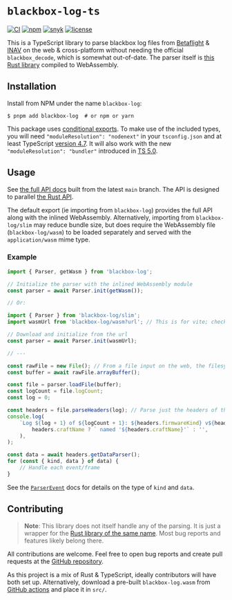 # `blackbox-log-ts`

[![CI](https://github.com/blackbox-log/blackbox-log-ts/actions/workflows/ci.yaml/badge.svg)](https://github.com/blackbox-log/blackbox-log-ts/actions/workflows/ci.yaml)
[![npm](https://img.shields.io/npm/v/blackbox-log)](https://npmjs.com/blackbox-log)
[![snyk](https://img.shields.io/snyk/vulnerabilities/npm/blackbox-log)](https://snyk.io/advisor/npm-package/blackbox-log)
[![license](https://img.shields.io/github/license/blackbox-log/blackbox-log-ts)](https://github.com/blackbox-log/blackbox-log-ts/blob/main/COPYING)

This is a TypeScript library to parse blackbox log files from [Betaflight] & [INAV] on the web &
cross-platform without needing the official `blackbox_decode`, which is somewhat out-of-date. The
parser itself is [this Rust library][rust repo] compiled to WebAssembly.

## Installation

Install from NPM under the name `blackbox-log`:

```shell
$ pnpm add blackbox-log  # or npm or yarn
```

This package uses [conditional exports]. To make use of the included types, you will need
`"moduleResolution": "nodenext"` in your `tsconfig.json` and at least TypeScript [version
4.7][ts 4.7]. It will also work with the new `"moduleResolution": "bundler"` introduced in [TS 5.0].

## Usage

See [the full API docs][docs] built from the latest `main` branch. The API is designed to parallel
[the Rust API][rust docs].

The default export (ie importing from `blackbox-log`) provides the full API along with the inlined
WebAssembly. Alternatively, importing from `blackbox-log/slim` may reduce bundle size, but does
require the WebAssembly file (`blackbox-log/wasm`) to be loaded separately and served with the
`application/wasm` mime type.

### Example

```javascript
import { Parser, getWasm } from 'blackbox-log';

// Initialize the parser with the inlined WebAssembly module
const parser = await Parser.init(getWasm());

// Or:

import { Parser } from 'blackbox-log/slim';
import wasmUrl from 'blackbox-log/wasm?url'; // This is for vite; check your bundler docs

// Download and initialize from the url
const parser = await Parser.init(wasmUrl);

// ---

const rawFile = new File(); // From a file input on the web, the filesystem in Node, etc
const buffer = await rawFile.arrayBuffer();

const file = parser.loadFile(buffer);
const logCount = file.logCount;
const log = 0;

const headers = file.parseHeaders(log); // Parse just the headers of the first log
console.log(
	`Log ${log + 1} of ${logCount + 1}: ${headers.firmwareKind} v${headers.firmwareVersion}`.concat(
		headers.craftName ? ` named '${headers.craftName}'` : '',
	),
);

const data = await headers.getDataParser();
for (const { kind, data } of data) {
	// Handle each event/frame
}
```

See the [`ParserEvent`] docs for details on the type of `kind` and `data`.

## Contributing

> **Note**: This library does not itself handle any of the parsing. It is just a wrapper for the
> [Rust library of the same name][rust repo]. Most bug reports and features likely belong there.

All contributions are welcome. Feel free to open bug reports and create pull requests at the [GitHub
repository][repo].

As this project is a mix of Rust & TypeScript, ideally contributors will have both set up.
Alternatively, download a pre-built `blackbox-log.wasm` from
[GitHub actions](https://github.com/blackbox-log/blackbox-log-ts/actions/workflows/ci.yaml) and
place it in `src/`.

[repo]: https://github.com/blackbox-log/blackbox-log-ts
[docs]: https://blackbox-log.github.io/blackbox-log-ts/
[rust repo]: https://github.com/blackbox-log/blackbox-log
[rust docs]: https://docs.rs/blackbox-log/latest/blackbox_log/
[betaflight]: https://betaflight.com
[inav]: https://github.com/iNavFlight/inav
[`parserevent`]: https://blackbox-log.github.io/blackbox-log-ts/types/main.ParserEvent.html
[conditional exports]: https://nodejs.org/api/packages.html#packages_conditional_exports
[ts 4.7]:
	https://www.typescriptlang.org/docs/handbook/release-notes/typescript-4-7.html#packagejson-exports-imports-and-self-referencing
[ts 5.0]:
	https://www.typescriptlang.org/docs/handbook/release-notes/typescript-5-0.html#--moduleresolution-bundler
